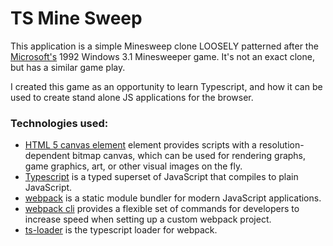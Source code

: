 # TS Mine Sweep
This application is a simple Minesweep clone LOOSELY patterned after the [Microsoft's](https://www.microsoft.com/) 1992 Windows 3.1 Minesweeper game.  It's not an exact clone, but has a similar game play.

I created this game as an opportunity to learn Typescript, and how it can be used to create stand alone JS applications for the browser.

### Technologies used:
- [HTML 5 canvas element](https://html.spec.whatwg.org/multipage/canvas.html#2dcontext) element provides scripts with a resolution-dependent bitmap canvas, which can be used for rendering graphs, game graphics, art, or other visual images on the fly.
- [Typescript](https://www.typescriptlang.org/) is a typed superset of JavaScript that compiles to plain JavaScript.
- [webpack](https://webpack.js.org/) is a static module bundler for modern JavaScript applications.
- [webpack cli](https://webpack.js.org/api/cli/) provides a flexible set of commands for developers to increase speed when setting up a custom webpack project.
- [ts-loader](https://github.com/TypeStrong/ts-loader) is the typescript loader for webpack.